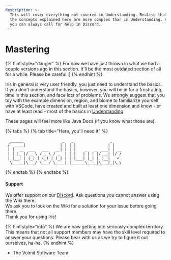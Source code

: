 ```yaml
---
description: >-
  This will cover everything not covered in Understanding. Realise that most of
  the concepts explained here are more complex than in Understanding. Know that
  you can always call for help in Discord.
---
```


# Mastering

{% hint style="danger" %}
For now we have just thrown in what we had a couple versions ago in this section. It'll be the most outdated section of all for a while. Please be careful :\]
{% endhint %}

Iris in general is very user friendly, you just need to understand the basics. If you don't understand the basics, however, you will be in for a frustrating time in this section, and face lots of problems. We strongly suggest that you toy with the example dimension, region, and biome to familiarize yourself with VSCode, have created and built at least one dimension and know - or have at least read - most of the basics in [Understanding](../understanding/).

These pages will feel more like Java Docs \(if you know what those are\).

{% tabs %}
{% tab title="Here, you\'ll need it" %}
```aspnet
  ______                 _   _                _    
 /  ____|               | | | |              | |   
 | |  __  ___   ___   __| | | |    _   _  ___| | __
 | | |_ |/ _ \ / _ \ / _  | | |   | | | |/ __| |/ /
 | |__| | (_) | (_) | (_| | | |___| |_| | (__|   < 
  \_____|\___/ \___/ \____| |______\____|\___|_|\_\
```
{% endtab %}
{% endtabs %}



#### Support

We offer support on our [Discord](https://discord.com/invite/3xxPTpT). Ask questions you cannot answer using the Wiki there.  
We ask you to look on the Wiki for a solution for your issue before going there.  
Thank you for using Iris!

{% hint style="info" %}
We are now getting into seriously complex territory. This means that not all support members may have the skill level required to answer your questions. Please bear with us as we try to figure it out ourselves, ha-ha.
{% endhint %}

* The Volmit Software Team



